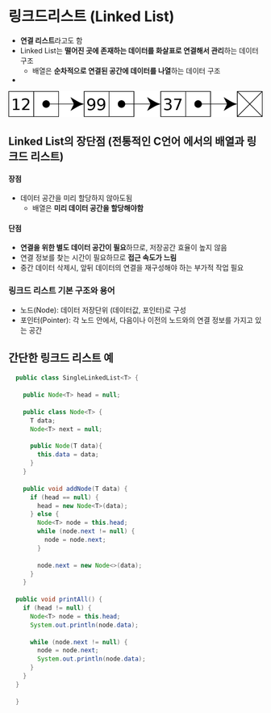 # 링크드리스트 (Linked List)

- **연결 리스트**라고도 함
- Linked List는 **떨어진 곳에 존재하는 데이터를 화살표로 연결해서 관리**하는 데이터 구조
  - 배열은 **순차적으로 연결된 공간에 데이터를 나열**하는 데이터 구조
- 
![Singly-linked-list.svg.png](Singly-linked-list.svg.png)


## Linked List의 장단점 (전통적인 C언어 에서의 배열과 링크드 리스트)

#### 장점
- 데이터 공간을 미리 할당하지 않아도됨 
  - 배열은 **미리 데이터 공간을 할당해야함**

#### 단점
- **연결을 위한 별도 데이터 공간이 필요**하므로, 저장공간 효율이 높지 않음
- 연결 정보를 찾는 시간이 필요하므로 **접근 속도가 느림**
- 중간 데이터 삭제시, 앞뒤 데이터의 연결을 재구성해야 하는 부가적 작업 필요


### 링크드 리스트 기본 구조와 용어
- 노드(Node): 데이터 저장단위 (데이터값, 포인터)로 구성
- 포인터(Pointer): 각 노드 안에서, 다음이나 이전의 노드와의 연결 정보를 가지고 있는 공간 

## 간단한 링크드 리스트 예

```java
  public class SingleLinkedList<T> {

    public Node<T> head = null;
    
    public class Node<T> {
      T data;
      Node<T> next = null;
      
      public Node(T data){
        this.data = data;
      }
    }

    public void addNode(T data) {
      if (head == null) {
        head = new Node<T>(data);
      } else {
        Node<T> node = this.head;
        while (node.next != null) {
          node = node.next;
        }

        node.next = new Node<>(data);
      } 
    }

  public void printAll() {
    if (head != null) {
      Node<T> node = this.head;
      System.out.println(node.data);

      while (node.next != null) {
        node = node.next;
        System.out.println(node.data);
      }
    }
  }
    
  }
  

```
